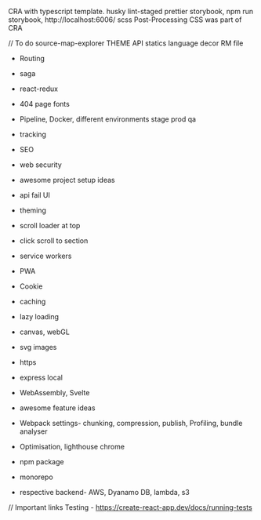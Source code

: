 CRA with typescript template.
husky lint-staged prettier
storybook, npm run storybook, http://localhost:6006/
scss
Post-Processing CSS was part of CRA

// To do
source-map-explorer
THEME
API statics
language
decor RM file

- Routing
- saga
- react-redux
- 404 page
  fonts
- Pipeline, Docker, different environments stage prod qa
- tracking
- SEO
- web security
- awesome project setup ideas

- api fail UI
- theming
- scroll loader at top
- click scroll to section
- service workers
- PWA
- Cookie
- caching
- lazy loading
- canvas, webGL
- svg images
- https
- express local
- WebAssembly, Svelte
- awesome feature ideas

- Webpack settings- chunking, compression, publish, Profiling, bundle analyser
- Optimisation, lighthouse chrome
- npm package
- monorepo

- respective backend- AWS, Dyanamo DB, lambda, s3

// Important links
Testing - https://create-react-app.dev/docs/running-tests
